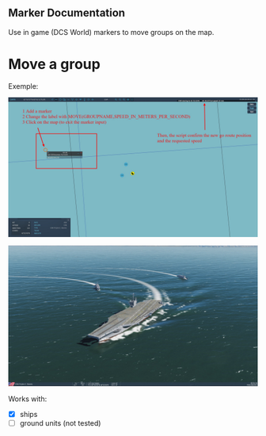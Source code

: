 Marker Documentation
--------------------

Use in game (DCS World) markers to move groups on the map.

Move a group
============

Exemple:

![move_map](marker/move_map.jpg)

![move_map](marker/move_external_view.jpg)

Works with:

* [x] ships
* [ ] ground units (not tested)
